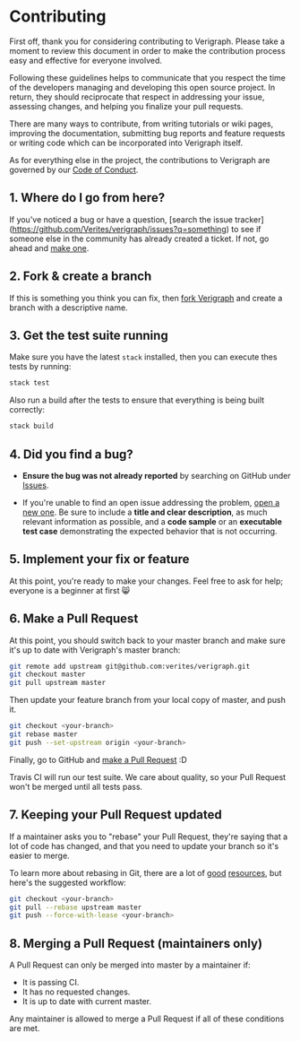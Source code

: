 # Contributing

First off, thank you for considering contributing to Verigraph. Please take a
moment to review this document in order to make the contribution process easy
and effective for everyone involved.

Following these guidelines helps to communicate that you respect the time of the
developers managing and developing this open source project. In return, they
should reciprocate that respect in addressing your issue, assessing changes, and
helping you finalize your pull requests.

There are many ways to contribute, from writing tutorials or wiki pages,
improving the documentation, submitting bug reports and feature requests or
writing code which can be incorporated into Verigraph itself.

As for everything else in the project, the contributions to Verigraph are
governed by our [Code of Conduct](CODE_OF_CONDUCT.md).

## 1. Where do I go from here?

If you've noticed a bug or have a question, [search the issue tracker]
(https://github.com/Verites/verigraph/issues?q=something) to see if
someone else in the community has already created a ticket. If not, go ahead and
[make one](https://github.com/Verites/verigraph/issues/new).

## 2. Fork & create a branch

If this is something you think you can fix, then
[fork Verigraph](https://help.github.com/articles/fork-a-repo)
and create a branch with a descriptive name.

## 3. Get the test suite running

Make sure you have the latest `stack` installed, then you can execute thes tests
by running:

```sh
stack test
```

Also run a build after the tests to ensure that everything is being built
correctly:

```sh
stack build
```

## 4. Did you find a bug?

* **Ensure the bug was not already reported** by searching on GitHub under
[Issues](https://github.com/Verites/verigraph/issues).

* If you're unable to find an open issue addressing the problem,
[open a new one](https://github.com/Verites/verigraph/issues/new).
Be sure to include a **title and clear description**, as much relevant
information as possible,
and a **code sample** or an **executable test case** demonstrating the expected
behavior that is not occurring.

## 5. Implement your fix or feature

At this point, you're ready to make your changes. Feel free to ask for help;
everyone is a beginner at first :smile_cat:

## 6. Make a Pull Request

At this point, you should switch back to your master branch and make sure it's
up to date with Verigraph's master branch:

```sh
git remote add upstream git@github.com:verites/verigraph.git
git checkout master
git pull upstream master
```

Then update your feature branch from your local copy of master, and push it.

```sh
git checkout <your-branch>
git rebase master
git push --set-upstream origin <your-branch>
```

Finally, go to GitHub and
[make a Pull Request](https://help.github.com/articles/creating-a-pull-request)
:D

Travis CI will run our test suite. We care about quality, so your Pull Request
won't be merged until all tests pass.

## 7. Keeping your Pull Request updated

If a maintainer asks you to "rebase" your Pull Request, they're saying that a
lot of code has changed, and that you need to update your branch so it's easier
to merge.

To learn more about rebasing in Git, there are a lot of
[good](http://git-scm.com/book/en/Git-Branching-Rebasing)
[resources](https://help.github.com/articles/interactive-rebase),
but here's the suggested workflow:

```sh
git checkout <your-branch>
git pull --rebase upstream master
git push --force-with-lease <your-branch>
```

## 8. Merging a Pull Request (maintainers only)

A Pull Request can only be merged into master by a maintainer if:

* It is passing CI.
* It has no requested changes.
* It is up to date with current master.

Any maintainer is allowed to merge a Pull Request if all of these conditions are
met.
